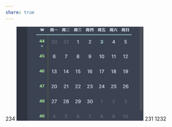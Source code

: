 ```yaml
---
share: true
---
```

234
![Pasted image 20231103003425.png](Pasted%20image%2020231103003425.png)
231
1232
